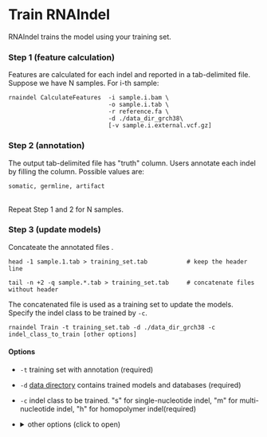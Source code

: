 # Train RNAIndel
RNAIndel trains the model using your training set.

### Step 1 (feature calculation)

Features are calculated for each indel and reported in a tab-delimited file.<br>
Suppose we have N samples. For i-th sample:
```
rnaindel CalculateFeatures  -i sample.i.bam \
                            -o sample.i.tab \
                            -r reference.fa \
                            -d ./data_dir_grch38\
                            [-v sample.i.external.vcf.gz]
```

### Step 2 (annotation)
The output tab-delimited file has \"truth\" column. Users annotate each indel by filling the column.
Possible values are:
```
somatic, germline, artifact 
```
<br>
Repeat Step 1 and 2 for N samples.
<br>

### Step 3 (update models)
Concateate the annotated files .  
```
head -1 sample.1.tab > training_set.tab           # keep the header line
```
```
tail -n +2 -q sample.*.tab > training_set.tab     # concatenate files without header
```
The concatenated file is used as a training set to update the models.
Specify the indel class to be trained by ```-c```. 
```
rnaindel Train -t training_set.tab -d ./data_dir_grch38 -c indel_class_to_train [other options]
```
#### Options
* ```-t``` training set with annotation (required)
* ```-d``` [data directory](../../README.md/#setup) contains trained models and databases (required) 
* ```-c``` indel class to be trained. "s" for single-nucleotide indel, "m" for multi-nucleotide indel, "h" for homopolymer indel(required)
* <details>
    <summary>other options (click to open)</summary><p>
    
    * ```-k``` number of folds in k-fold cross-validation (default: 5)
    * ```-p``` number of processes (default: 1)
    * ```-l``` directory to ouput log files (default: current)
    * ```--ds-beta``` F beta to be optimized in down sampling step. Optimized for TPR if beta > 100. (default: 10)
    * ```--fs-beta``` F beta to be optimized in feature selection step. Optimized for TPR if beta > 100. (default: 10)
    * ```--pt-beta``` F beta to be optimized in parameter tuning step. Optimized for TPR if beta > 100. (default: 10)
    * ```--downsample-ratio``` train with a user-specified downsample ratio: integer between 1 and 20. (default: None)
    * ```--feature-names``` train with a user-specified subset of features: [input example](../../sample_data/inputs/feature_names.txt) (default: None)
    * ```--auto-param``` train with sklearn.RandomForestClassifer's max_features="auto" (default: False)

</p></details>
